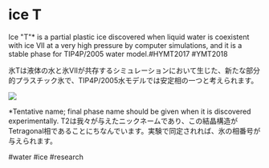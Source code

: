 # ice T

Ice "T"* is a partial plastic ice discovered when liquid water is coexistent with ice VII at a very high pressure by computer simulations, and it is a stable phase for TIP4P/2005 water model.#HYMT2017  #YMT2018 

氷Tは液体の水と氷VIIが共存するシミュレーションにおいて生じた、新たな部分的プラスチック氷で、TIP4P/2005水モデルでは安定相の一つと考えられます。

![](https://farm2.staticflickr.com/1971/31377957588_8668f4f1e9_z_d.jpg)



*Tentative name; final phase name should be given when it is discovered experimentally. T2は我々が与えたニックネームであり、この結晶構造がTetragonal相であることにちなんでいます。実験で同定されれば、氷の相番号が与えられます。



#water #ice #research

